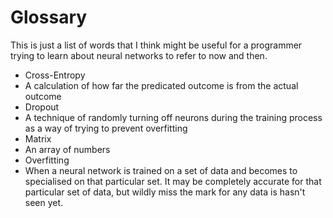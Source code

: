 # Glossary
This is just a list of words that I think might be useful for a programmer trying to learn about neural networks to
refer to now and then.

 * Cross-Entropy
  * A calculation of how far the predicated outcome is from the actual outcome
 * Dropout
  * A technique of randomly turning off neurons during the training process as a way of trying to prevent overfitting
 * Matrix
  * An array of numbers
 * Overfitting
  * When a neural network is trained on a set of data and becomes to specialised on that particular set. It may be
  completely accurate for that particular set of data, but wildly miss the mark for any data is hasn't seen yet.